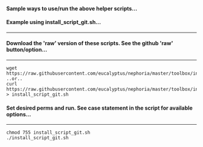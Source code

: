 #### Sample ways to use/run the above helper scripts...
#### Example using install_script_git.sh...
-----

#### Download the 'raw' version of these scripts. See the github 'raw' button/option...
-----
```
wget https://raw.githubusercontent.com/eucalyptus/nephoria/master/toolbox/install_script_git.sh
..or..
curl https://raw.githubusercontent.com/eucalyptus/nephoria/master/toolbox/install_script_git.sh > install_script_git.sh
```

#### Set desired perms and run. See case statement in the script for available options...
-----
```
chmod 755 install_script_git.sh
./install_script_git.sh
```

